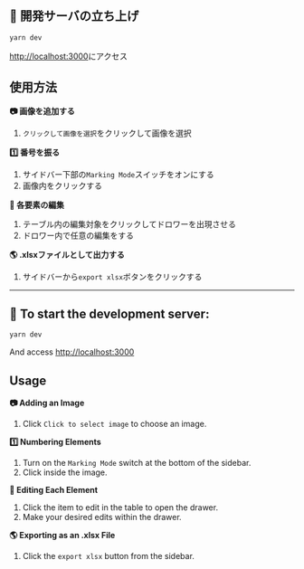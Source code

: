 ## 🚀 開発サーバの立ち上げ
```bash
yarn dev
```

[http://localhost:3000](http://localhost:3000)にアクセス


## 使用方法
**📷 画像を追加する**
1. `クリックして画像を選択`をクリックして画像を選択

**1️⃣ 番号を振る**
1. サイドバー下部の`Marking Mode`スイッチをオンにする
1. 画像内をクリックする

**📝 各要素の編集**
1. テーブル内の編集対象をクリックしてドロワーを出現させる
1. ドロワー内で任意の編集をする

**🌎 .xlsxファイルとして出力する**
1. サイドバーから`export xlsx`ボタンをクリックする

---

## 🚀 To start the development server:
```bash
yarn dev
```
And access [http://localhost:3000](http://localhost:3000)


## Usage
**📷 Adding an Image**
1. Click `Click to select image` to choose an image.

**1️⃣ Numbering Elements**
1. Turn on the `Marking Mode` switch at the bottom of the sidebar.
1. Click inside the image.

**📝 Editing Each Element**
1. Click the item to edit in the table to open the drawer.
1. Make your desired edits within the drawer.

**🌎 Exporting as an .xlsx File**
1. Click the `export xlsx` button from the sidebar.
